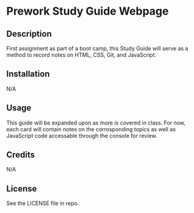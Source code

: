 # Prework Study Guide Webpage

## Description


First assignment as part of a boot camp, this Study Guide will serve as a method to record notes on HTML, CSS, Git, and JavaScript. 

## Installation

N/A

## Usage

This guide will be expanded upon as more is covered in class. For now, each card will contain notes on the corrosponding topics as well as JavaScript code accessable through the console for review.

## Credits

N/A

## License

See the LICENSE file in repo.